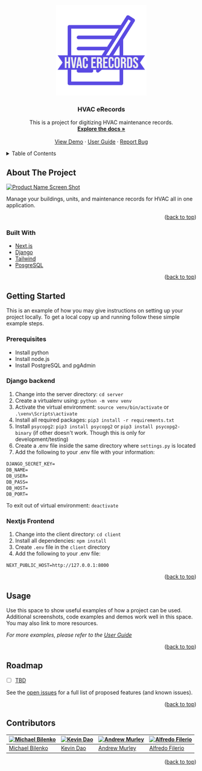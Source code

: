 <div id="top"></div>

<!-- PROJECT LOGO -->
<br />
<div align="center">
  <a href="https://github.com/UIOWAjohnsonhj/TEAM_001">
    <img src="media/HVAC-erecords-logos_transparent.png" alt="Logo" width="240" height="240">
  </a>

<h3 align="center">HVAC eRecords</h3>

  <p align="center">
    This is a project for digitizing HVAC maintenance records.
    <br />
    <a href="https://github.com/UIOWAjohnsonhj/TEAM_001/wiki"><strong>Explore the docs »</strong></a>
    <br />
    <br />
    <a href="https://hvac-erecords.herokuapp.com/">View Demo</a>
    ·
    <a href="https://github.com/UIOWAjohnsonhj/TEAM_001/wiki/User-Guide">User Guide</a>
    ·
    <a href="https://github.com/UIOWAjohnsonhj/TEAM_001/issues">Report Bug</a>
  </p>
</div>



<!-- TABLE OF CONTENTS -->
<details>
  <summary>Table of Contents</summary>
  <ol>
    <li>
      <a href="#about-the-project">About The Project</a>
      <ul>
        <li><a href="#built-with">Built With</a></li>
      </ul>
    </li>
    <li>
      <a href="#getting-started">Getting Started</a>
      <ul>
        <li><a href="#prerequisites">Prerequisites</a></li>
        <li><a href="#django-backend">Django Backend</a></li>
        <li><a href="#nextjs-frontend">Nextjs Frontend</a></li>
      </ul>
    </li>
    <li><a href="#usage">Usage</a></li>
    <li><a href="#roadmap">Roadmap</a></li>
    <li><a href="#contributors">Contributors</a></li>
  </ol>
</details>



<!-- ABOUT THE PROJECT -->
## About The Project

[![Product Name Screen Shot][product-screenshot]](https://hvac-erecords.herokuapp.com/)

Manage your buildings, units, and maintenance records for HVAC all in one application. 

<p align="right">(<a href="#top">back to top</a>)</p>



### Built With

* [Next.js](https://nextjs.org/)
* [Django](https://www.djangoproject.com/)
* [Tailwind](https://tailwindcss.com/)
* [PosgreSQL](https://www.postgresql.org//)


<p align="right">(<a href="#top">back to top</a>)</p>



<!-- GETTING STARTED -->
## Getting Started

This is an example of how you may give instructions on setting up your project locally.
To get a local copy up and running follow these simple example steps.

### Prerequisites

* Install python
* Install node.js
* Install PostgreSQL and pgAdmin



### Django backend
1. Change into the server directory: `cd server`
2. Create a virtualenv using: `python -m venv venv`
3. Activate the virtual environment: `source venv/bin/activate` or `.\venv\Scripts\activate`
4. Install all required packages: `pip3 install -r requirements.txt`
5. Install `psycopg2`: `pip3 install psycopg2` or `pip3 install psycopg2-binary` (if other doesn't work. Though this is only for development/testing)
6. Create a .env file inside the same directory where `settings.py` is located
7. Add the following to your .env file with your information:

```
DJANGO_SECRET_KEY=
DB_NAME=
DB_USER=
DB_PASS=
DB_HOST=
DB_PORT=
```

To exit out of virtual environment: `deactivate`



### Nextjs Frontend
1. Change into the client directory: `cd client`
2. Install all dependencies: `npm install`
3. Create `.env` file in the `client` directory
4. Add the following to your .env file:

```
NEXT_PUBLIC_HOST=http://127.0.0.1:8000
```

<p align="right">(<a href="#top">back to top</a>)</p>



<!-- USAGE EXAMPLES -->
## Usage

Use this space to show useful examples of how a project can be used. Additional screenshots, code examples and demos work well in this space. You may also link to more resources.

_For more examples, please refer to the [User Guide](https://github.com/UIOWAjohnsonhj/TEAM_001/wiki/User-Guide)_

<p align="right">(<a href="#top">back to top</a>)</p>



<!-- ROADMAP -->
## Roadmap

- [ ] [TBD](https://github.com/UIOWAjohnsonhj/TEAM_001#workspaces/)

See the [open issues](https://github.com/UIOWAjohnsonhj/TEAM_001/issues) for a full list of proposed features (and known issues).

<p align="right">(<a href="#top">back to top</a>)</p>



<!-- CONTRIBUTORS  -->
## Contributors

[![Michael Bilenko](https://github.com/michael-bilenko.png?size=100)](https://github.com/michael-bilenko) | [![Kevin Dao](https://github.com/kevintdao.png?size=100)](https://github.com/kevintdao) | [![Andrew Murley](https://github.com/AndrewMurley.png?size=100)](https://github.com/AndrewMurley) | [![Alfredo Filerio](https://github.com/AFilerio.png?size=100)](https://github.com/AFilerio)
---|---|---|---
[Michael Bilenko](https://github.com/michael-bilenko) | [Kevin Dao](https://github.com/kevintdao) | [Andrew Murley](https://github.com/AndrewMurley) | [Alfredo Filerio](https://github.com/AFilerio)

<p align="right">(<a href="#top">back to top</a>)</p>



<!-- MARKDOWN LINKS & IMAGES -->
[product-screenshot]: https://user-images.githubusercontent.com/73150419/167306494-5dda1ced-ad1c-4788-89c1-efd9043e22c7.png
